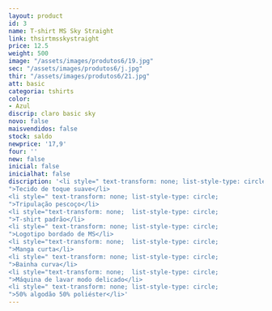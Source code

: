 ```yaml
---
layout: product
id: 3
name: T-shirt MS Sky Straight
link: thsirtmsskystraight
price: 12.5
weight: 500
image: "/assets/images/produtos6/19.jpg"
sec: "/assets/images/produtos6/j.jpg"
thir: "/assets/images/produtos6/21.jpg"
att: basic
categoria: tshirts
color:
- Azul
discrip: claro basic sky
novo: false
maisvendidos: false
stock: saldo
newprice: '17,9'
four: ''
new: false
inicial: false
inicialhat: false
discription: '<li style=" text-transform: none; list-style-type: circle;
">Tecido de toque suave</li>
<li style=" text-transform: none; list-style-type: circle;
">Tripulação pescoço</li>
<li style="text-transform: none;  list-style-type: circle;
">T-shirt padrão</li>
<li style=" text-transform: none; list-style-type: circle;
">Logotipo bordado de MS</li>
<li style="text-transform: none;  list-style-type: circle;
">Manga curta</li>
<li style=" text-transform: none; list-style-type: circle;
">Bainha curva</li>
<li style="text-transform: none;  list-style-type: circle;
">Máquina de lavar modo delicado</li>
<li style=" text-transform: none; list-style-type: circle;
">50% algodão 50% poliéster</li>'
---
```

